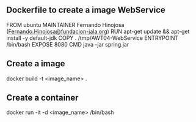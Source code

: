 
## Dockerfile to create a image WebService

FROM ubuntu 
MAINTAINER Fernando Hinojosa (Fernando.Hinojosa@fundacion-jala.org)
RUN apt-get update && apt-get install -y default-jdk
COPY . /tmp/AWT04-WebService
ENTRYPOINT /bin/bash
EXPOSE 8080
CMD java -jar spring.jar

## Create a image
docker build -t <image_name> .

## Create a container

docker run -it -d <image_name> /bin/bash 

## 